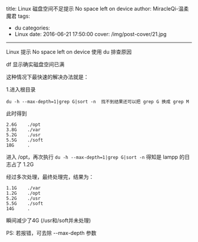 title: Linux 磁盘空间不足提示 No space left on device
author: MiracleQi-温柔魔君
tags:
  - du
categories:
  - Linux
date: 2016-06-21 17:50:00
cover: /img/post-cover/21.jpg
---
Linux 提示 No space left on device 使用 du 排查原因

df 显示确实磁盘空间已满

这种情况下最快速的解决办法就是：



1.进入根目录
```
du -h --max-depth=1|grep G|sort -n  找不到结果还可以把 grep G 换成 grep M
```
此时得到
```
2.6G    ./opt
3.8G    ./var
5.2G    ./usr
5.5G    ./soft
18G     .
```

进入 /opt，再次执行 ```du -h --max-depth=1|grep G|sort -n``` 得知是 lampp 的日志占了 1.2G

经过多次处理，最终处理完，结果为：
```
1.1G    ./var
1.2G    ./opt
5.2G    ./usr
5.5G    ./soft
14G     .
 ```

瞬间减少了4G (/usr和/soft并未处理)

PS: 若报错，可去除 --max-depth 参数